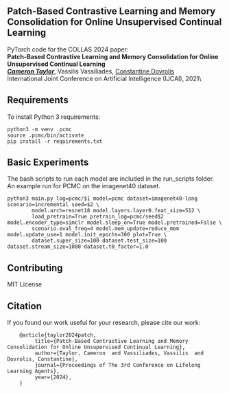 ## Patch-Based Contrastive Learning and Memory Consolidation for Online Unsupervised Continual Learning
PyTorch code for the COLLAS 2024 paper:\
**Patch-Based Contrastive Learning and Memory Consolidation for Online Unsupervised Continual Learning**\
**_[Cameron Taylor]_**, Vassilis Vassiliades, [Constantine Dovrolis]\
International Joint Conference on Artificial Intelligence (IJCAI), 2021\


## Requirements
To install Python 3 requirements:

```setup
python3 -m venv .pcmc
source .pcmc/bin/activate
pip install -r requirements.txt
```

## Basic Experiments
The bash scripts to run each model are included in the run_scripts folder. An example run for PCMC on the imagenet40 dataset.

``` 
python3 main.py log=pcmc/$1 model=pcmc dataset=imagenet40-long scenario=incremental seed=$2 \
        model.arch=resnet18 model.layers.layer0.feat_size=512 \
        load_pretrain=True pretrain_log=pcmc/seed$2 model.encoder_type=simclr model.sleep_on=True model.pretrained=False \
        scenario.eval_freq=4 model.mem_update=reduce_mem model.update_use=1 model.init_epochs=300 plot=True \
        dataset.super_size=100 dataset.test_size=100 dataset.stream_size=1000 dataset.t0_factor=1.0

```

## Contributing
MIT License

## Citation
If you found our work useful for your research, please cite our work:

        @article{taylor2024patch,
             title={Patch-Based Contrastive Learning and Memory Consolidation for Online Unsupervised Continual Learning},
             author={Taylor, Cameron  and Vassiliades, Vassilis  and Dovrolis, Constantine},
             journal={Proceedings of The 3rd Conference on Lifelong Learning Agents},
             year={2024},
        }

[Cameron Taylor]: https://www.linkedin.com/in/cameron-taylor95/
[Constantine Dovrolis]: https://www.cc.gatech.edu/fac/Constantinos.Dovrolis/